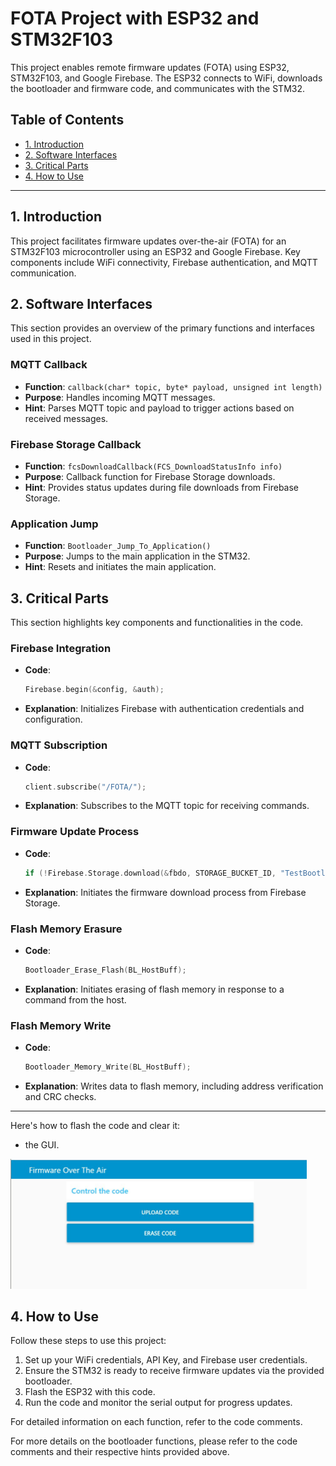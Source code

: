 # FOTA Project with ESP32 and STM32F103

This project enables remote firmware updates (FOTA) using ESP32, STM32F103, and Google Firebase. The ESP32 connects to WiFi, downloads the bootloader and firmware code, and communicates with the STM32.

## Table of Contents

- [1. Introduction](#1-introduction)
- [2. Software Interfaces](#2-software-interfaces)
- [3. Critical Parts](#3-critical-parts)
- [4. How to Use](#4-how-to-use)

---

## 1. Introduction

This project facilitates firmware updates over-the-air (FOTA) for an STM32F103 microcontroller using an ESP32 and Google Firebase. Key components include WiFi connectivity, Firebase authentication, and MQTT communication.

## 2. Software Interfaces

This section provides an overview of the primary functions and interfaces used in this project.

### MQTT Callback

- **Function**: `callback(char* topic, byte* payload, unsigned int length)`
- **Purpose**: Handles incoming MQTT messages.
- **Hint**: Parses MQTT topic and payload to trigger actions based on received messages.

### Firebase Storage Callback

- **Function**: `fcsDownloadCallback(FCS_DownloadStatusInfo info)`
- **Purpose**: Callback function for Firebase Storage downloads.
- **Hint**: Provides status updates during file downloads from Firebase Storage.

### Application Jump

- **Function**: `Bootloader_Jump_To_Application()`
- **Purpose**: Jumps to the main application in the STM32.
- **Hint**: Resets and initiates the main application.

## 3. Critical Parts

This section highlights key components and functionalities in the code.

### Firebase Integration

- **Code**: 
    ```cpp
    Firebase.begin(&config, &auth);
    ```
- **Explanation**: Initializes Firebase with authentication credentials and configuration.

### MQTT Subscription

- **Code**: 
    ```cpp
    client.subscribe("/FOTA/");
    ```
- **Explanation**: Subscribes to the MQTT topic for receiving commands.

### Firmware Update Process

- **Code**: 
    ```cpp
    if (!Firebase.Storage.download(&fbdo, STORAGE_BUCKET_ID, "TestBootloader.bin", "/updat.bin", mem_storage_type_flash, fcsDownloadCallback))
    ```
- **Explanation**: Initiates the firmware download process from Firebase Storage.

### Flash Memory Erasure

- **Code**: 
    ```cpp
    Bootloader_Erase_Flash(BL_HostBuff);
    ```
- **Explanation**: Initiates erasing of flash memory in response to a command from the host.

### Flash Memory Write

- **Code**: 
    ```cpp
    Bootloader_Memory_Write(BL_HostBuff);
    ```
- **Explanation**: Writes data to flash memory, including address verification and CRC checks.

---
Here's how to flash the code and clear it:
- the GUI.
<div style="text-align: right; padding-right: 30px;">
  <img src="./ESP8266/Supplymentary/GUI.jpg" alt="GUI Image" width="600">
</div>

## 4. How to Use

Follow these steps to use this project:

1. Set up your WiFi credentials, API Key, and Firebase user credentials.
2. Ensure the STM32 is ready to receive firmware updates via the provided bootloader.
3. Flash the ESP32 with this code.
4. Run the code and monitor the serial output for progress updates.

For detailed information on each function, refer to the code comments.

For more details on the bootloader functions, please refer to the code comments and their respective hints provided above.
